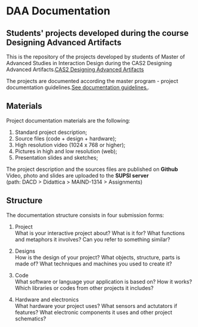 DAA Documentation
================

Students' projects developed during the course Designing Advanced Artifacts
--------

This is the repository of the projects developed by students of Master of Advanced Studies in Interaction Design during the CAS2 Designing Advanced Artifacts.[CAS2 Designing Advanced Artifacts](http://www.maind.supsi.ch/program-overview/structure-2/module-2/ "Title")

The projects are documented according the master program - project documentation guidelines.[See documentation guidelines.](http://www.maind.supsi.ch/program-overview/structure-2/module-2/ "Title").

Materials
--------

Project documentation materials are the following:  
1. Standard project description;  
2. Source files (code + design + hardware);  
3. High resolution video (1024 x 768 or higher);  
4. Pictures in high and low resolution (web);  
5. Presentation slides and sketches;  

The project description and the sources files are published on **Github**   
Video, photo and slides are uploaded to the **SUPSI server**     
(path: DACD >  Didattica > MAIND-1314 > Assignments)   

Structure
--------
The documentation structure consists in four submission forms:   
 
1.	Project  
What is your interactive project about? What is it for? What functions and metaphors it involves? Can you refer to something similar?  

2.	Designs   
How is the design of your project? What objects, structure, parts is made of? What techniques and machines you used to create it?  

3.	Code  
What software or language your application is based on? How it works? Which libraries or codes from other projects it includes?  

4.	Hardware and electronics    
What hardware your project uses? What sensors and actutators if features? What electronic components it uses and other project schematics?


